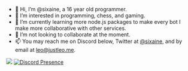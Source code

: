 - 👋 Hi, I’m @sixaine, a 16 year old programmer.
- 👀 I’m interested in programming, chess, and gaming.
- 🌱 I’m currently learning more node.js packages to make every bot I make more collaborative with other services.
- 💞️ I’m not looking to collaborate at the moment.
- 📫 You may reach me on Discord below, Twitter at [@sixaine](https://twitter.com/sixaine), and by email at leo@justleo.me.

![](https://github-profile-summary-cards.vercel.app/api/cards/profile-details?username=sixaine&theme=solarized_dark)
[![Discord Presence](https://lanyard.cnrad.dev/api/815784038316113922?idleMessage=quit%20snooping%20at%20my%20status%20lol&theme=dark&bg=3b0201&borderRadius=20px&hideStatus=true)](https://discord.com/users/815784038316113922)
